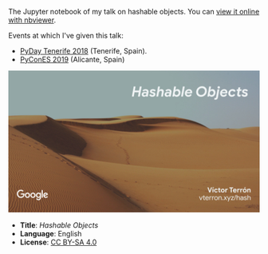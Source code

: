 The Jupyter notebook of my talk on hashable objects. You can [view it online with nbviewer][nbviewer].

Events at which I've given this talk:

- [PyDay Tenerife 2018](https://pythoncanarias.es/events/pydaytf18/) (Tenerife, Spain). 
- [PyConES 2019](https://2019.es.pycon.org/) (Alicante, Spain)

[![Front slide](./images/Cover.jpg)][nbviewer]

- **Title**: *Hashable Objects*
- **Language**: English
- **License**: [CC BY-SA 4.0](http://creativecommons.org/licenses/by-sa/4.0/)

[nbviewer]: http://nbviewer.jupyter.org/github/vterron/python-talks/blob/master/%5B2018%5D%20Hashable%20Objects/python-hashable.ipynb
